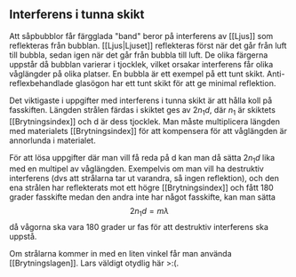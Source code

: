 ## Interferens i tunna skikt

Att såpbubblor får färgglada "band" beror på interferens av [[Ljus]] som reflekteras från bubblan. [[Ljus|Ljuset]] reflekteras först när det går från luft till bubbla, sedan igen när det går från bubbla till luft. De olika färgerna uppstår då bubblan varierar i tjocklek, vilket orsakar interferens får olika våglängder på olika platser. En bubbla är ett exempel på ett tunt skikt. Anti-reflexbehandlade glasögon har ett tunt skikt för att ge minimal reflektion.

Det viktigaste i uppgifter med interferens i tunna skikt är att hålla koll på fasskiften. Längden strålen färdas i skiktet ges av $2n_1d$, där $n_1$ är skiktets [[Brytningsindex]] och d är dess tjocklek. Man måste multiplicera längden med materialets [[Brytningsindex]] för att kompensera för att våglängden är annorlunda i materialet.

För att lösa uppgifter där man vill få reda på d kan man då sätta $2n_1d$ lika med en multipel av våglängden. Exempelvis om man vill ha destruktiv interferens (dvs att strålarna tar ut varandra, så ingen reflektion), och den ena strålen har reflekterats mot ett högre [[Brytningsindex]] och fått 180 grader fasskifte medan den andra inte har något fasskifte, kan man sätta
$$ 2n_1d = m\lambda$$
då vågorna ska vara 180 grader ur fas för att destruktiv interferens ska uppstå. 

Om strålarna kommer in med en liten vinkel får man använda [[Brytningslagen]]. Lars väldigt otydlig här >:(.